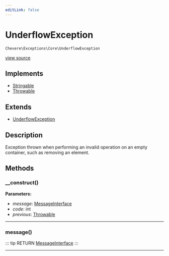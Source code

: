 ```yaml
---
editLink: false
---
```


# UnderflowException

`Chevere\Exceptions\Core\UnderflowException`

[view source](https://github.com/chevere/chevere/blob/master/src/Chevere/Exceptions/Core/UnderflowException.php)

## Implements

- [Stringable](https://www.php.net/manual/class.stringable)
- [Throwable](https://www.php.net/manual/class.throwable)

## Extends

- [UnderflowException](https://www.php.net/manual/class.underflowexception)

## Description

Exception thrown when performing an invalid operation on an empty container, such as removing an element.

## Methods

### __construct()

**Parameters:**

- *message*: [MessageInterface](../../Interfaces/Message/MessageInterface.md)
- *code*: int
- *previous*: [Throwable](https://www.php.net/manual/class.throwable)

---

### message()

::: tip RETURN
[MessageInterface](../../Interfaces/Message/MessageInterface.md)
:::

---
